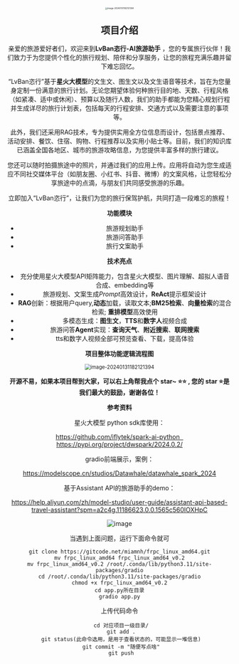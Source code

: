 <center><img src="https://github.com/yaosenJ/LvBanGPT/blob/main/logo.png?raw=true" alt="image-20240131182121394" style="zoom:33%;" />

## 项目介绍

亲爱的旅游爱好者们，欢迎来到**LvBan恣行-AI旅游助手** ，您的专属旅行伙伴！我们致力于为您提供个性化的旅行规划、陪伴和分享服务，让您的旅程充满乐趣并留下难忘回忆。

“LvBan恣行”基于**星火大模型**的文生文、图生文以及文生语音等技术，旨在为您量身定制一份满意的旅行计划。无论您期望体验何种旅行目的地、天数、行程风格（如紧凑、适中或休闲）、预算以及随行人数，我们的助手都能为您精心规划行程并生成详尽的旅行计划表，包括每天的行程安排、交通方式以及需要注意的事项等。

此外，我们还采用RAG技术，专为提供实用全方位信息而设计，包括景点推荐、活动安排、餐饮、住宿、购物、行程推荐以及实用小贴士等。目前，我们的知识库已涵盖全国各地区、城市的旅游攻略信息，为您提供丰富多样的旅行建议。

您还可以随时拍摄旅途中的照片，并通过我们的应用上传。应用将自动为您生成适应不同社交媒体平台（如朋友圈、小红书、抖音、微博）的文案风格，让您轻松分享旅途中的点滴，与朋友们共同感受旅游的乐趣。

立即加入“LvBan恣行”，让我们为您的旅行保驾护航，共同打造一段难忘的旅程！

 **功能模块**

- 旅游规划助手
- 旅游问答助手
- 旅行文案助手
  
**技术亮点**
- 充分使用星火大模型API矩阵能力，包含星火大模型、图片理解、超拟人语音合成、embedding等
- 旅游规划、文案生成*Prompt*高效设计，**ReAct**提示框架设计
- **RAG**创新：根据用户query,**动态**加载，读取文本;**BM25检索**、**向量检索**的混合检索; **重排模型**高效使用
- 多模态生成：**图生文**，**TTS**和**数字人**视频合成
- 旅游问答**Agent**实现：**查询天气**、**附近搜索**、**联网搜索**
- tts和数字人视频全部可预览查看、下载，提高体验

**项目整体功能逻辑流程图**
<center><img src="https://github.com/yaosenJ/LvBanGPT/blob/main/img/LvBan%E6%B5%81%E7%A8%8B%E5%9B%BE.png" alt="image-20240131182121394" style="zoom:80%;" />

**开源不易，如果本项目帮到大家，可以右上角帮我点个 star~ ⭐⭐ , 您的 star ⭐是我们最大的鼓励，谢谢各位！** 

**参考资料**

星火大模型 python sdk库使用：

https://github.com/iflytek/spark-ai-python  
https://pypi.org/project/dwspark/2024.0.2/

gradio前端展示，案例：

https://modelscope.cn/studios/Datawhale/datawhale_spark_2024

基于Assistant API的旅游助手的demo：

https://help.aliyun.com/zh/model-studio/user-guide/assistant-api-based-travel-assistant?spm=a2c4g.11186623.0.0.1565c560IOXHpC


![image](https://github.com/yaosenJ/LvBanGPT/assets/147613954/f74be7b2-fc48-4c82-b903-c65c73f7b2ed)


当遇到上面问题，运行下面命令就可

```shell
git clone https://gitcode.net/miamnh/frpc_linux_amd64.git
mv frpc_linux_amd64 frpc_linux_amd64_v0.2
mv frpc_linux_amd64_v0.2 /root/.conda/lib/python3.11/site-packages/gradio
cd /root/.conda/lib/python3.11/site-packages/gradio
chmod +x frpc_linux_amd64_v0.2
cd app.py所在目录
gradio app.py
```

上传代码命令
```shell
 cd 对应项目一级目录/
 git add .
 git status(此命令选用，是用于查看状态的，可能显示一堆信息)
 git commit -m "随便写点啥"
 git push
```
